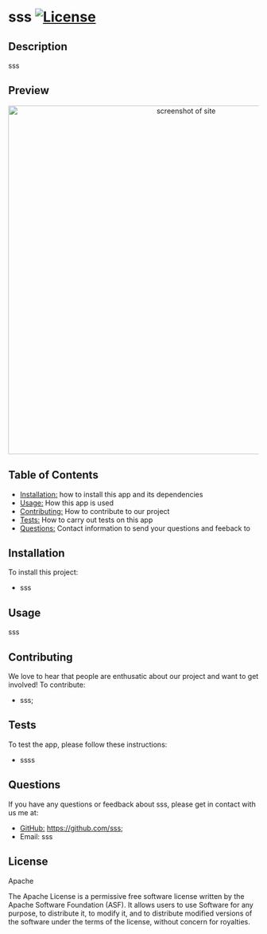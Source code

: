 # sss [![License](https://img.shields.io/badge/License-Apache_2.0-blue.svg)](https://opensource.org/licenses/Apache-2.0)
  
  ## Description

  sss
  
## Preview

<p align="center">
<img src="YOUR SRC HERE" width="700" alt="screenshot of site">
</p>

## Table of Contents

- [Installation:](#installation) how to install this app and its dependencies
- [Usage:](#usage) How this app is used
- [Contributing:](#contributing) How to contribute to our project
- [Tests:](#tests) How to carry out tests on this app
- [Questions:](#questions) Contact information to send your questions and feeback to

## Installation

  To install this project: 
  
  - sss

  
  ## Usage

  sss

  ## Contributing

  We love to hear that people are enthusatic about our project and want
  to get involved! To contribute:
  
  - sss;
  
  ## Tests

  To test the app, please follow these instructions:
  - ssss
  
  ## Questions

  If you have any questions or feedback about sss, please get in contact 
  with us me at:
  - [GitHub:](https://github.com/sss) https://github.com/sss; 
  - Email: sss
  
## License

Apache
<br>


  The Apache License is a permissive free software license written 
  by the Apache Software Foundation (ASF). It allows users to use Software 
  for any purpose, to distribute it, to modify it, and to distribute modified 
  versions of the software under the terms of the license, without concern 
  for royalties.
  
